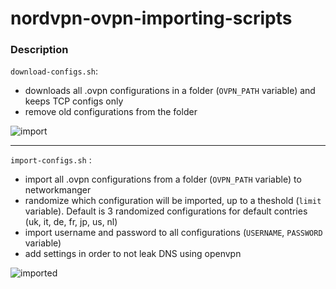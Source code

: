 # nordvpn-ovpn-importing-scripts

### Description

`download-configs.sh`: 
- downloads all .ovpn configurations in a folder (`OVPN_PATH` variable) and keeps TCP configs only
- remove old configurations from the folder

![import](https://i.postimg.cc/LHtnL4H6/import.png)

---

`import-configs.sh` :
- import all .ovpn configurations from a folder (`OVPN_PATH` variable) to networkmanger
- randomize which configuration will be imported, up to a theshold (`limit` variable). Default is 3 randomized configurations for default contries (uk, it, de, fr, jp, us, nl)
- import username and password to all configurations (`USERNAME`, `PASSWORD` variable)
- add settings in order to not leak DNS using openvpn

![imported](https://i.postimg.cc/MW2nnfJF/imported.png)
